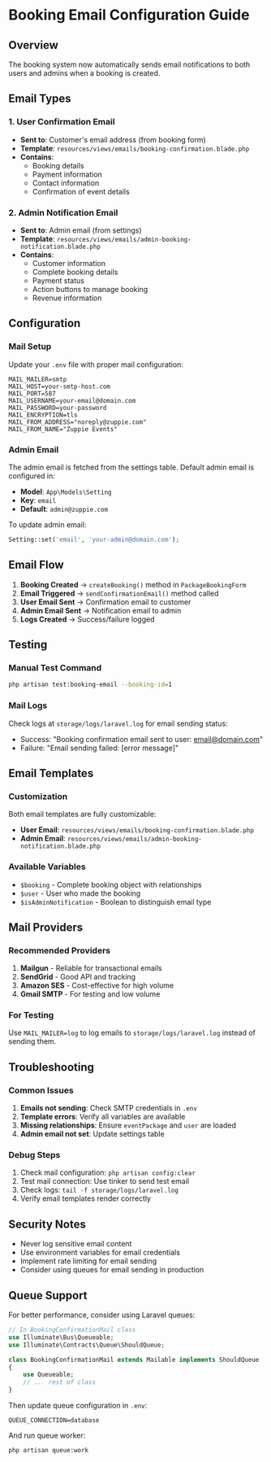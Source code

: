 # Booking Email Configuration Guide

## Overview
The booking system now automatically sends email notifications to both users and admins when a booking is created.

## Email Types

### 1. User Confirmation Email
- **Sent to**: Customer's email address (from booking form)
- **Template**: `resources/views/emails/booking-confirmation.blade.php`
- **Contains**: 
  - Booking details
  - Payment information
  - Contact information
  - Confirmation of event details

### 2. Admin Notification Email
- **Sent to**: Admin email (from settings)
- **Template**: `resources/views/emails/admin-booking-notification.blade.php`
- **Contains**:
  - Customer information
  - Complete booking details
  - Payment status
  - Action buttons to manage booking
  - Revenue information

## Configuration

### Mail Setup
Update your `.env` file with proper mail configuration:

```env
MAIL_MAILER=smtp
MAIL_HOST=your-smtp-host.com
MAIL_PORT=587
MAIL_USERNAME=your-email@domain.com
MAIL_PASSWORD=your-password
MAIL_ENCRYPTION=tls
MAIL_FROM_ADDRESS="noreply@zuppie.com"
MAIL_FROM_NAME="Zuppie Events"
```

### Admin Email
The admin email is fetched from the settings table. Default admin email is configured in:
- **Model**: `App\Models\Setting`
- **Key**: `email`
- **Default**: `admin@zuppie.com`

To update admin email:
```php
Setting::set('email', 'your-admin@domain.com');
```

## Email Flow

1. **Booking Created** → `createBooking()` method in `PackageBookingForm`
2. **Email Triggered** → `sendConfirmationEmail()` method called
3. **User Email Sent** → Confirmation email to customer
4. **Admin Email Sent** → Notification email to admin
5. **Logs Created** → Success/failure logged

## Testing

### Manual Test Command
```bash
php artisan test:booking-email --booking-id=1
```

### Mail Logs
Check logs at `storage/logs/laravel.log` for email sending status:
- Success: "Booking confirmation email sent to user: email@domain.com"
- Failure: "Email sending failed: [error message]"

## Email Templates

### Customization
Both email templates are fully customizable:
- **User Email**: `resources/views/emails/booking-confirmation.blade.php`
- **Admin Email**: `resources/views/emails/admin-booking-notification.blade.php`

### Available Variables
- `$booking` - Complete booking object with relationships
- `$user` - User who made the booking
- `$isAdminNotification` - Boolean to distinguish email type

## Mail Providers

### Recommended Providers
1. **Mailgun** - Reliable for transactional emails
2. **SendGrid** - Good API and tracking
3. **Amazon SES** - Cost-effective for high volume
4. **Gmail SMTP** - For testing and low volume

### For Testing
Use `MAIL_MAILER=log` to log emails to `storage/logs/laravel.log` instead of sending them.

## Troubleshooting

### Common Issues
1. **Emails not sending**: Check SMTP credentials in `.env`
2. **Template errors**: Verify all variables are available
3. **Missing relationships**: Ensure `eventPackage` and `user` are loaded
4. **Admin email not set**: Update settings table

### Debug Steps
1. Check mail configuration: `php artisan config:clear`
2. Test mail connection: Use tinker to send test email
3. Check logs: `tail -f storage/logs/laravel.log`
4. Verify email templates render correctly

## Security Notes

- Never log sensitive email content
- Use environment variables for email credentials
- Implement rate limiting for email sending
- Consider using queues for email sending in production

## Queue Support

For better performance, consider using Laravel queues:

```php
// In BookingConfirmationMail class
use Illuminate\Bus\Queueable;
use Illuminate\Contracts\Queue\ShouldQueue;

class BookingConfirmationMail extends Mailable implements ShouldQueue
{
    use Queueable;
    // ... rest of class
}
```

Then update queue configuration in `.env`:
```env
QUEUE_CONNECTION=database
```

And run queue worker:
```bash
php artisan queue:work
```
